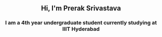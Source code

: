 <h2 align="center">Hi, I'm Prerak Srivastava</h2>

<h3 align="center">I am a 4th year undergraduate student currently studying at IIIT Hyderabad</h3>


<!-- <p align="center"><img src="https://github-readme-stats.vercel.app/api?username=preraks116&show_icons=true&locale=en" alt="preraks116" /></p> -->
<!-- <p align="center"><img style="margin-top: -10px;" src="https://github-readme-streak-stats.herokuapp.com/?user=preraks116&" alt="preraks116" /></p> -->
